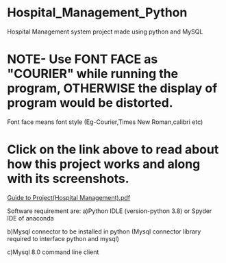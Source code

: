 # Hospital_Management_Python
Hospital Management system project made using python and MySQL

# NOTE- Use FONT FACE as "COURIER"  while running the program,  OTHERWISE the display of program would be distorted. 
Font face means font style (Eg-Courier,Times New Roman,calibri etc)

# Click on the link above to read about how this project works and along with its screenshots. 
[Guide to Project(Hospital Management).pdf](https://github.com/Ravikant2003/Hospital_Management_Python/files/7515679/Guide.to.Project.Hospital.Management.pdf)

Software requirement are:
a)Python IDLE (version-python 3.8) or Spyder IDE of anaconda 

b)Mysql connector to be installed in python (Mysql connector library required to interface python and mysql)

c)Mysql 8.0 command line client
